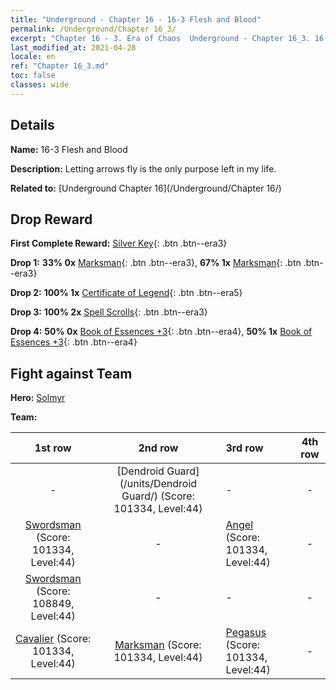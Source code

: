 ```yaml
---
title: "Underground - Chapter 16 - 16-3 Flesh and Blood"
permalink: /Underground/Chapter 16_3/
excerpt: "Chapter 16 - 3. Era of Chaos  Underground - Chapter 16_3. 16-3 Flesh and Blood"
last_modified_at: 2021-04-28
locale: en
ref: "Chapter 16_3.md"
toc: false
classes: wide
---
```


## Details

 **Name:** 16-3 Flesh and Blood

 **Description:** Letting arrows fly is the only purpose left in my life.

 **Related to:** [Underground Chapter 16](/Underground/Chapter 16/)

## Drop Reward

 **First Complete Reward:** [Silver Key](/Items/con_693/){: .btn .btn--era3}

 **Drop 1:** **33% 0x** [Marksman](/Items/unt_191/){: .btn .btn--era3}, **67% 1x** [Marksman](/Items/unt_191/){: .btn .btn--era3}

 **Drop 2:** **100% 1x** [Certificate of Legend](/Items/mat_67/){: .btn .btn--era5}

 **Drop 3:** **100% 2x** [Spell Scrolls](/Items/con_694/){: .btn .btn--era3}

 **Drop 4:** **50% 0x** [Book of Essences +3](/Items/mat_60/){: .btn .btn--era4}, **50% 1x** [Book of Essences +3](/Items/mat_60/){: .btn .btn--era4}


## Fight against Team
 **Hero:** [Solmyr](/heroes/Solmyr/)

 **Team:**


  | 1st row | 2nd row | 3rd row | 4th row |
  |:----:|:----:|:----|:----:|
  | - | [Dendroid Guard](/units/Dendroid Guard/) (Score: 101334, Level:44)  | - | - |
  | [Swordsman](/units/Swordsman/) (Score: 101334, Level:44)  | - | [Angel](/units/Angel/) (Score: 101334, Level:44)  | - |
  | [Swordsman](/units/Swordsman/) (Score: 108849, Level:44)  | - | - | - |
  | [Cavalier](/units/Cavalier/) (Score: 101334, Level:44)  | [Marksman](/units/Marksman/) (Score: 101334, Level:44)  | [Pegasus](/units/Pegasus/) (Score: 101334, Level:44)  | - |


